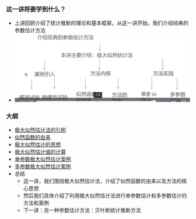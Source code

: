 ### 这一讲将要学到什么？

* 上讲回顾介绍了统计推断的理论和基本框架，从这一讲开始，我们介绍经典的参数估计方法
* ![image-20230409102156244](readme.assets/image-20230409102156244.png)

### 大纲

* [极大似然估计法的引例](极大似然估计法的引例.md)
* [似然函数的由来](似然函数的由来.md)
* [极大似然估计的思想](极大似然估计的思想.md)
* [极大似然估计值的计算](极大似然估计值的计算.md)
* [单参数极大似然估计案例](单参数极大似然估计案例.md)
* [多参数极大似然估计案例](多参数极大似然估计案例.md)
* 总结
  * 这一讲，我们围绕极大似然估计法，介绍了似然函数的由来以及方法的核心思想
  * 然后我们具体介绍了利用极大似然估计法进行单参数估计和多参数估计的方法和案例
  * 下一讲：另一种参数估计方法：贝叶斯统计推断方法

